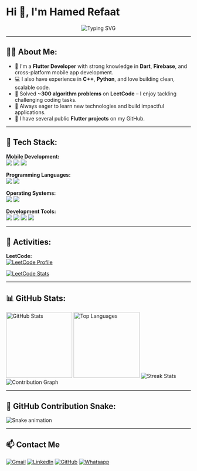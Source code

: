# Hi 👋, I'm Hamed Refaat

<p align="center">
<img src="https://readme-typing-svg.demolab.com?font=Fira+Code&size=22&duration=3000&pause=1000&color=2E9EF7&vCenter=true&width=600&lines=Flutter+Developer+%7C+Problem+Solver;Algorithm+Enthusiast+%7C+300%2B+Problems+Solved;Building+Scalable+%26+Clean+Code" alt="Typing SVG" />
</p>

---


## 👨‍💻 About Me:
- 🎯 I'm a **Flutter Developer** with strong knowledge in **Dart**, **Firebase**, and cross-platform mobile app development.
- 💻 I also have experience in **C++**, **Python**, and love building clean, scalable code.  
- 🧠 Solved **~300 algorithm problems** on **LeetCode** – I enjoy tackling challenging coding tasks.
- 🚀 Always eager to learn new technologies and build impactful applications.
- 📂 I have several public **Flutter projects** on my GitHub.

---

## 🚀 Tech Stack:

**Mobile Development:**  
<a href="https://dart.dev/"><img src="https://skillicons.dev/icons?i=dart" /></a>
<a href="https://flutter.dev/"><img src="https://skillicons.dev/icons?i=flutter" /></a>
<a href="https://firebase.google.com/"><img src="https://skillicons.dev/icons?i=firebase" /></a>

**Programming Languages:**  
<a href="https://en.cppreference.com/"><img src="https://skillicons.dev/icons?i=cpp" /></a>
<a href="https://www.python.org/"><img src="https://skillicons.dev/icons?i=python" /></a>

**Operating Systems:**  
<a href="https://www.microsoft.com/en-us/windows"><img src="https://skillicons.dev/icons?i=windows" /></a>
<a href="https://www.linux.org/"><img src="https://skillicons.dev/icons?i=linux" /></a>

**Development Tools:**  
<a href="https://code.visualstudio.com/"><img src="https://skillicons.dev/icons?i=vscode" /></a>
<a href="https://github.com/"><img src="https://skillicons.dev/icons?i=github" /></a>
<a href="https://git-scm.com/"><img src="https://skillicons.dev/icons?i=git" /></a>
<a href="https://developer.android.com/studio"><img src="https://skillicons.dev/icons?i=androidstudio" /></a>

---

## 📌 Activities:

**LeetCode:**  
[![LeetCode Profile](https://img.shields.io/badge/My_Profile-LeetCode-FFA116?style=for-the-badge&logo=LeetCode&logoColor=black)](https://leetcode.com/u/codeingman)

<a href="https://leetcode.com/u/codeingman/">
  <img src="https://leetcard.jacoblin.cool/codeingman?ext=contest&theme=dark&font=Nunito&cache=14400" alt="LeetCode Stats" />
</a>

---

## 📊 GitHub Stats:

<img height="180em" src="https://github-readme-stats.vercel.app/api?username=hamedrefaat1&show_icons=true&theme=tokyonight&include_all_commits=true&count_private=true&hide_border=true" alt="GitHub Stats" />
<img height="180em" src="https://github-readme-stats.vercel.app/api/top-langs/?username=hamedrefaat1&layout=compact&langs_count=8&theme=tokyonight&hide_border=true" alt="Top Languages" />

<img src="https://github-readme-streak-stats.herokuapp.com/?user=hamedrefaat1&theme=tokyonight&hide_border=true" alt="Streak Stats" />

<img src="https://github-readme-activity-graph.vercel.app/graph?username=hamedrefaat1&theme=tokyo-night&hide_border=true&area=true" alt="Contribution Graph" />

---

## 🐍 GitHub Contribution Snake:

![Snake animation](https://raw.githubusercontent.com/hamedrefaat1/hamedrefaat1/output/github-contribution-grid-snake-dark.svg)

---



## 📫 Contact Me

<p align="left">
  <a href="mailto:hamedrefaat.dev@gmail.com"><img src="https://skillicons.dev/icons?i=gmail" alt="Gmail" /></a>
  <a href="https://www.linkedin.com/in/hamedrefaat1"><img src="https://skillicons.dev/icons?i=linkedin" alt="LinkedIn" /></a>
  <a href="https://github.com/hamedrefaat1"><img src="https://skillicons.dev/icons?i=github" alt="GitHub" /></a>
  <a href="https://wa.me/+201012345678"><img src="https://skillicons.dev/icons?i=whatsapp" alt="Whatsapp" /></a>
</p>
